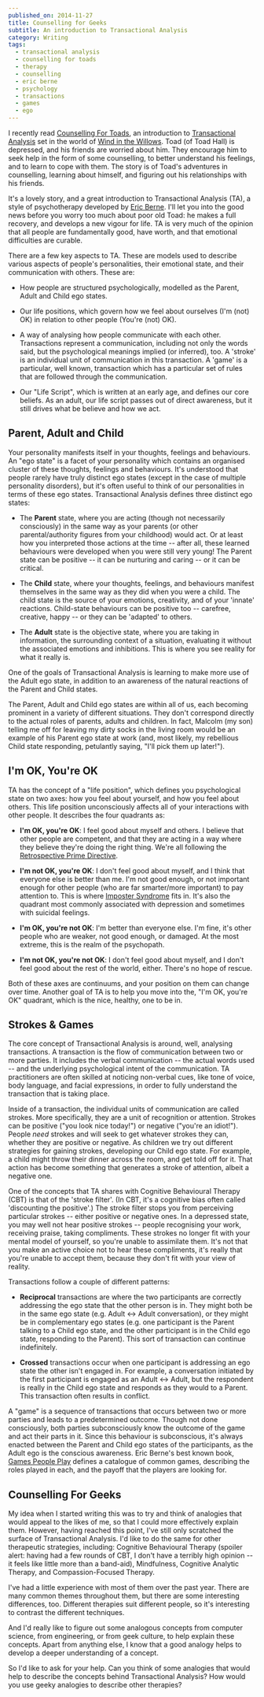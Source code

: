 ```yaml
---
published_on: 2014-11-27
title: Counselling for Geeks
subtitle: An introduction to Transactional Analysis
category: Writing
tags:
  - transactional analysis
  - counselling for toads
  - therapy
  - counselling
  - eric berne
  - psychology
  - transactions
  - games
  - ego
---
```


I recently read [Counselling For Toads][], an introduction to
[Transactional Analysis][] set in the world of [Wind in the Willows][]. Toad
(of Toad Hall) is depressed, and his friends are worried about him. They
encourage him to seek help in the form of some counselling, to better
understand his feelings, and to learn to cope with them. The story is of Toad's
adventures in counselling, learning about himself, and figuring out his
relationships with his friends.

It's a lovely story, and a great introduction to Transactional Analysis (TA), a
style of psychotherapy developed by [Eric Berne][]. I'll let you into the good
news before you worry too much about poor old Toad: he makes a full recovery,
and develops a new vigour for life. TA is very much of the opinion that all
people are fundamentally good, have worth, and that emotional difficulties are
curable.

There are a few key aspects to TA. These are models used to describe various
aspects of people's personalities, their emotional state, and their
communication with others. These are:

* How people are structured psychologically, modelled as the Parent, Adult and
  Child ego states.

* Our life positions, which govern how we feel about ourselves (I'm (not) OK)
  in relation to other people (You're (not) OK).

* A way of analysing how people communicate with each other. Transactions
  represent a communication, including not only the words said, but the
  psychological meanings implied (or inferred), too. A 'stroke' is an
  individual unit of communication in this transaction. A 'game' is a
  particular, well known, transaction which has a particular set of rules that
  are followed through the communication.

* Our "Life Script", which is written at an early age, and defines our core
  beliefs. As an adult, our life script passes out of direct awareness, but it
  still drives what be believe and how we act.


## Parent, Adult and Child

Your personality manifests itself in your thoughts, feelings and behaviours. An
"ego state" is a facet of your personality which contains an organised cluster
of these thoughts, feelings and behaviours. It's understood that people rarely
have truly distinct ego states (except in the case of multiple personality
disorders), but it's often useful to think of our personalities in terms of
these ego states. Transactional Analysis defines three distinct ego states:

* The **Parent** state, where you are acting (though not necessarily
  consciously) in the same way as your parents (or other parental/authority
  figures from your childhood) would act. Or at least how you interpreted those
  actions at the time -- after all, these learned behaviours were developed
  when you were still very young! The Parent state can be positive -- it can be
  nurturing and caring -- or it can be critical.

* The **Child** state, where your thoughts, feelings, and behaviours manifest
  themselves in the same way as they did when you were a child. The child state
  is the source of your emotions, creativity, and of your 'innate' reactions.
  Child-state behaviours can be positive too -- carefree, creative, happy -- or
  they can be 'adapted' to others.

* The **Adult** state is the objective state, where you are taking in
  information, the surrounding context of a situation, evaluating it without
  the associated emotions and inhibitions. This is where you see reality for
  what it really is.

One of the goals of Transactional Analysis is learning to make more use of the
Adult ego state, in addition to an awareness of the natural reactions of the
Parent and Child states.

The Parent, Adult and Child ego states are within all of us, each becoming
prominent in a variety of different situations. They don't correspond directly
to the actual roles of parents, adults and children. In fact, Malcolm (my son)
telling me off for leaving my dirty socks in the living room would be an
example of his Parent ego state at work (and, most likely, my rebellious Child
state responding, petulantly saying, "I'll pick them up later!").

## I'm OK, You're OK

TA has the concept of a "life position", which defines you psychological state
on two axes: how you feel about yourself, and how you feel about others. This
life position unconsciously affects all of your interactions with other people.
It describes the four quadrants as:

* **I'm OK, you're OK**: I feel good about myself and others. I believe that
  other people are competent, and that they are acting in a way where they
  believe they're doing the right thing. We're all following the
  [Retrospective Prime Directive](http://www.retrospectives.com/pages/retroPrimeDirective.html).

* **I'm not OK, you're OK**: I don't feel good about myself, and I think that
  everyone else is better than me. I'm not good enough, or not important enough
  for other people (who are far smarter/more important) to pay attention to.
  This is where [Imposter Syndrome][] fits in. It's also the quadrant most
  commonly associated with depression and sometimes with suicidal feelings.

* **I'm OK, you're not OK**: I'm better than everyone else. I'm fine, it's
  other people who are weaker, not good enough, or damaged. At the most
  extreme, this is the realm of the psychopath.

* **I'm not OK, you're not OK**: I don't feel good about myself, and I don't
  feel good about the rest of the world, either. There's no hope of rescue.

Both of these axes are continuums, and your position on them can change over
time. Another goal of TA is to help you move into the, "I'm OK, you're OK"
quadrant, which is the nice, healthy, one to be in.

## Strokes & Games

The core concept of Transactional Analysis is around, well, analysing
transactions. A transaction is the flow of communication between two or more
parties. It includes the verbal communication -- the actual words used -- and
the underlying psychological intent of the communication. TA practitioners are
often skilled at noticing non-verbal cues, like tone of voice, body language,
and facial expressions, in order to fully understand the transaction that is
taking place.

Inside of a transaction, the individual units of communication are called
strokes. More specifically, they are a unit of recognition or attention.
Strokes can be positive ("you look nice today!") or negative ("you're an
idiot!"). People *need* strokes and will seek to get whatever strokes they can,
whether they are positive or negative. As children we try out different
strategies for gaining strokes, developing our Child ego state. For example, a
child might throw their dinner across the room, and get told off for it. That
action has become something that generates a stroke of attention, albeit a
negative one.

One of the concepts that TA shares with Cognitive Behavioural Therapy (CBT) is
that of the 'stroke filter'. (In CBT, it's a cognitive bias often called
'discounting the positive'.) The stroke filter stops you from perceiving
particular strokes -- either positive or negative ones. In a depressed state,
you may well not hear positive strokes -- people recognising your work,
receiving praise, taking compliments. These strokes no longer fit with your
mental model of yourself, so you're unable to assimilate them. It's not that
you make an active choice not to hear these compliments, it's really that
you're unable to accept them, because they don't fit with your view of reality.

Transactions follow a couple of different patterns:

* **Reciprocal** transactions are where the two participants are correctly
  addressing the ego state that the other person is in. They might both be in
  the same ego state (e.g. Adult <-> Adult conversation), or they might be in
  complementary ego states (e.g. one participant is the Parent talking to a
  Child ego state, and the other participant is in the Child ego state,
  responding to the Parent). This sort of transaction can continue indefinitely.

* **Crossed** transactions occur when one participant is addressing an ego
  state the other isn't engaged in. For example, a conversation initiated by
  the first participant is engaged as an Adult <-> Adult, but the respondent is
  really in the Child ego state and responds as they would to a Parent. This transaction often results in conflict.

A "game" is a sequence of transactions that occurs between two or more parties
and leads to a predetermined outcome. Though not done consciously, both parties
subconsciously know the outcome of the game and act their parts in it. Since
this behaviour is subconscious, it's always enacted between the Parent and
Child ego states of the participants, as the Adult ego is the conscious
awareness. Eric Berne's best known book, [Games People Play][] defines a
catalogue of common games, describing the roles played in each, and the payoff
that the players are looking for.

## Counselling For Geeks

My idea when I started writing this was to try and think of analogies that
would appeal to the likes of me, so that I could more effectively explain them.
However, having reached this point, I've still only scratched the surface of
Transactional Analysis. I'd like to do the same for other therapeutic
strategies, including: Cognitive Behavioural Therapy (spoiler alert: having had
a few rounds of CBT, I don't have a terribly high opinion -- it feels like
little more than a band-aid), Mindfulness, Cognitive Analytic Therapy, and
Compassion-Focused Therapy.

I've had a little experience with most of them over the past year. There are
many common themes throughout them, but there are some interesting differences,
too. Different therapies suit different people, so it's interesting to contrast
the different techniques.

And I'd really like to figure out some analogous concepts from computer
science, from engineering, or from geek culture, to help explain these
concepts. Apart from anything else, I know that a good analogy helps to develop
a deeper understanding of a concept.

So I'd like to ask for your help. Can you think of some analogies that would
help to describe the concepts behind Transactional Analysis? How would you use
geeky analogies to describe other therapies?

[Counselling for Toads]: http://www.amazon.co.uk/gp/product/0415174295/ref=as_li_tl?ie=UTF8&camp=1634&creative=19450&creativeASIN=0415174295&linkCode=as2&tag=mathieoftheen-21&linkId=OLMMOIQQ5J7UM7GM "Counselling for Toads: A Psychological Adventure"
[Transactional Analysis]: http://www.ericberne.com/transactional-analysis/ "an introductory description of Transactional Analysis"
[Wind in the Willows]: http://www.amazon.co.uk/gp/product/1405264152/ref=as_li_tl?ie=UTF8&camp=1634&creative=19450&creativeASIN=1405264152&linkCode=as2&tag=mathieoftheen-21&linkId=7LLEWF36PACNM27P "The Wind in the Willows"
[Eric Berne]: http://www.ericberne.com "Dr. Eric Berne is the author of Games People Play, the groundbreaking book in which he introduces Games and Transactional Analysis to the world."
[Games People Play]: http://www.amazon.co.uk/gp/product/B002RI9IPG/ref=as_li_tl?ie=UTF8&camp=1634&creative=19450&creativeASIN=B002RI9IPG&linkCode=as2&tag=mathieoftheen-21&linkId=IS2G6GHLKK75GK27 "Games People Play: The Psychology of Human Relationships"
[Imposter Syndrome]: http://en.wikipedia.org/wiki/Impostor_syndrome "a psychological phenomenon in which people are unable to internalize their accomplishments."
